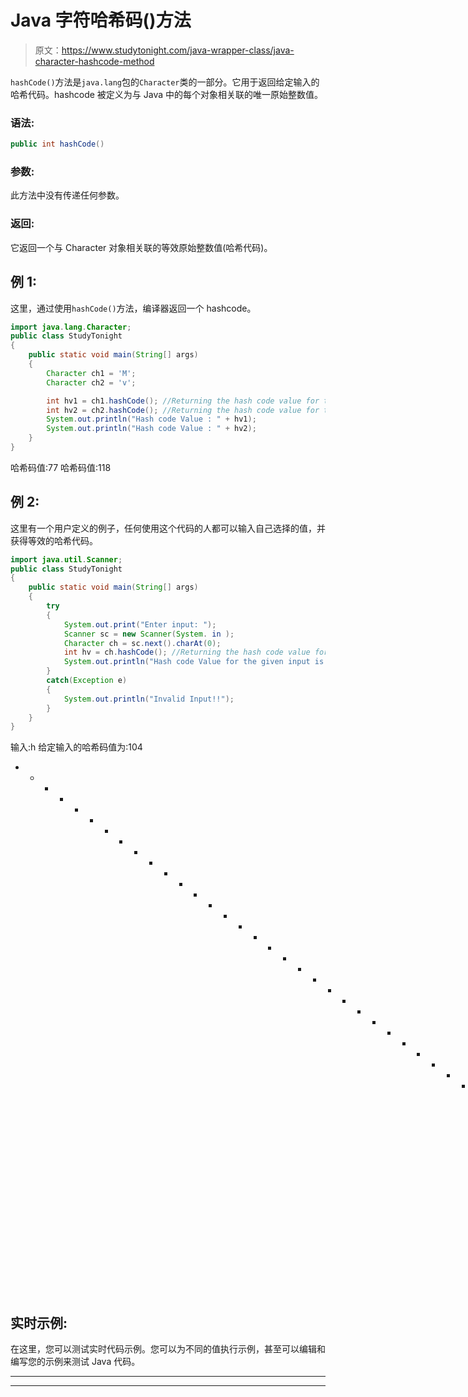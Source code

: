# Java 字符哈希码()方法

> 原文：<https://www.studytonight.com/java-wrapper-class/java-character-hashcode-method>

`hashCode()`方法是`java.lang`包的`Character`类的一部分。它用于返回给定输入的哈希代码。hashcode 被定义为与 Java 中的每个对象相关联的唯一原始整数值。

### 语法:

```java
public int hashCode() 
```

### 参数:

此方法中没有传递任何参数。

### 返回:

它返回一个与 Character 对象相关联的等效原始整数值(哈希代码)。

## 例 1:

这里，通过使用`hashCode()`方法，编译器返回一个 hashcode。

```java
import java.lang.Character;
public class StudyTonight 
{
	public static void main(String[] args) 
	{
		Character ch1 = 'M';
		Character ch2 = 'v';

		int hv1 = ch1.hashCode(); //Returning the hash code value for the object ch1
		int hv2 = ch2.hashCode(); //Returning the hash code value for the object ch2
		System.out.println("Hash code Value : " + hv1);
		System.out.println("Hash code Value : " + hv2);
	}
}
```

哈希码值:77
哈希码值:118

## 例 2:

这里有一个用户定义的例子，任何使用这个代码的人都可以输入自己选择的值，并获得等效的哈希代码。

```java
import java.util.Scanner;
public class StudyTonight 
{
	public static void main(String[] args) 
	{
		try 
		{
			System.out.print("Enter input: ");
			Scanner sc = new Scanner(System. in );
			Character ch = sc.next().charAt(0);
			int hv = ch.hashCode(); //Returning the hash code value for the object 
			System.out.println("Hash code Value for the given input is: " + hv);
		}
		catch(Exception e) 
		{
			System.out.println("Invalid Input!!");
		}
	}
}
```

输入:h
给定输入的哈希码值为:104
* * * * * * * * * * * * * * * * * * * * * * * * * * * * * * * *输入:T
给定输入的哈希码值为:84

## 实时示例:

在这里，您可以测试实时代码示例。您可以为不同的值执行示例，甚至可以编辑和编写您的示例来测试 Java 代码。

* * *

* * *